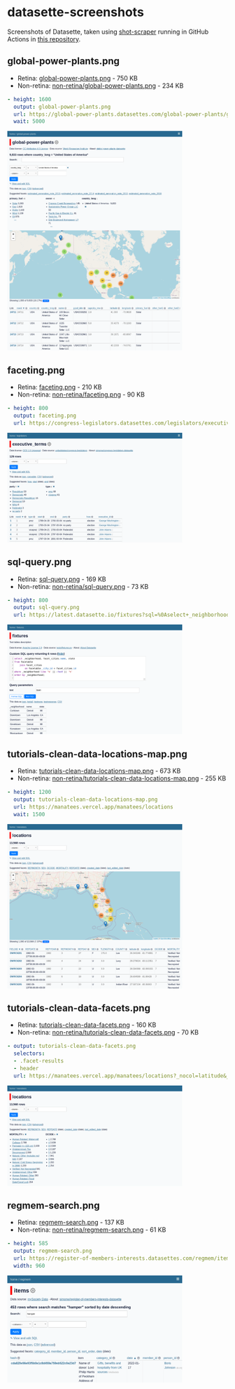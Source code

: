 # datasette-screenshots

Screenshots of Datasette, taken using [shot-scraper](https://github.com/simonw/shot-scraper) running in GitHub Actions in [this repository](https://github.com/simonw/datasette-screenshots).

<!-- [[[cog
import cog, yaml
from pathlib import Path
shots = yaml.safe_load(open("shots.yml"))
for shot in shots:
    cog.out("## {}\n\n".format(shot["output"]))
    cog.out("- Retina: [{output}]({output}) - {size} KB\n".format(
        output=shot["output"],
        size=Path(shot["output"]).stat().st_size // 1024,
    ))
    cog.out("- Non-retina: [non-retina/{output}](non-retina/{output}) - {size} KB\n".format(
        output=shot["output"],
        size=(
            Path("non-retina") / shot["output"]
        ).stat().st_size // 1024,
    ))
    cog.out("\n```yaml\n{}```\n\n".format(yaml.dump([shot])))
    cog.out('<img alt="{output}" src="non-retina/{output}" width="400">\n\n'.format(
        output=shot["output"]
    ))
]]] -->
## global-power-plants.png

- Retina: [global-power-plants.png](global-power-plants.png) - 750 KB
- Non-retina: [non-retina/global-power-plants.png](non-retina/global-power-plants.png) - 234 KB

```yaml
- height: 1600
  output: global-power-plants.png
  url: https://global-power-plants.datasettes.com/global-power-plants/global-power-plants?_facet_size=5&country_long=United+States+of+America
  wait: 5000
```

<img alt="global-power-plants.png" src="non-retina/global-power-plants.png" width="400">

## faceting.png

- Retina: [faceting.png](faceting.png) - 210 KB
- Non-retina: [non-retina/faceting.png](non-retina/faceting.png) - 90 KB

```yaml
- height: 800
  output: faceting.png
  url: https://congress-legislators.datasettes.com/legislators/executive_terms?_facet=type&_facet=party
```

<img alt="faceting.png" src="non-retina/faceting.png" width="400">

## sql-query.png

- Retina: [sql-query.png](sql-query.png) - 169 KB
- Non-retina: [non-retina/sql-query.png](non-retina/sql-query.png) - 73 KB

```yaml
- height: 800
  output: sql-query.png
  url: https://latest.datasette.io/fixtures?sql=%0Aselect+_neighborhood%2C+facet_cities.name%2C+state%0Afrom+facetable%0A++++join+facet_cities%0A++++++++on+facetable._city_id+%3D+facet_cities.id%0Awhere+_neighborhood+like+%27%25%27+%7C%7C+%3Atext+%7C%7C+%27%25%27%0Aorder+by+_neighborhood%3B%0A&text=town
```

<img alt="sql-query.png" src="non-retina/sql-query.png" width="400">

## tutorials-clean-data-locations-map.png

- Retina: [tutorials-clean-data-locations-map.png](tutorials-clean-data-locations-map.png) - 673 KB
- Non-retina: [non-retina/tutorials-clean-data-locations-map.png](non-retina/tutorials-clean-data-locations-map.png) - 255 KB

```yaml
- height: 1200
  output: tutorials-clean-data-locations-map.png
  url: https://manatees.vercel.app/manatees/locations
  wait: 1500
```

<img alt="tutorials-clean-data-locations-map.png" src="non-retina/tutorials-clean-data-locations-map.png" width="400">

## tutorials-clean-data-facets.png

- Retina: [tutorials-clean-data-facets.png](tutorials-clean-data-facets.png) - 160 KB
- Non-retina: [non-retina/tutorials-clean-data-facets.png](non-retina/tutorials-clean-data-facets.png) - 70 KB

```yaml
- output: tutorials-clean-data-facets.png
  selectors:
  - .facet-results
  - header
  url: https://manatees.vercel.app/manatees/locations?_nocol=latitude&_nocol=longitude&_facet=DCODE&_facet=MORTALITY
```

<img alt="tutorials-clean-data-facets.png" src="non-retina/tutorials-clean-data-facets.png" width="400">

## regmem-search.png

- Retina: [regmem-search.png](regmem-search.png) - 137 KB
- Non-retina: [non-retina/regmem-search.png](non-retina/regmem-search.png) - 61 KB

```yaml
- height: 585
  output: regmem-search.png
  url: https://register-of-members-interests.datasettes.com/regmem/items?_search=hamper&_sort_desc=date
  width: 960
```

<img alt="regmem-search.png" src="non-retina/regmem-search.png" width="400">

<!-- [[[end]]] -->
